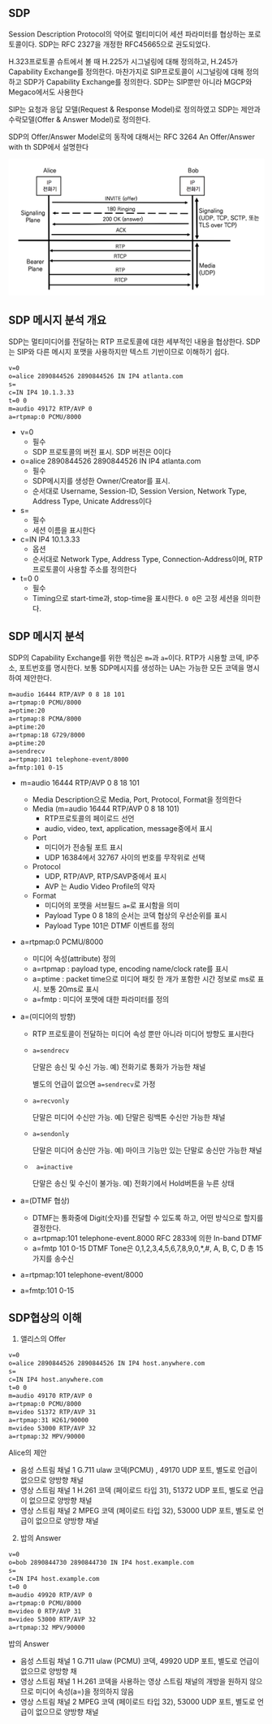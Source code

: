 ## SDP

Session Description Protocol의 약어로 멀티미디어 세션 파라미터를 협상하는 포로토콜이다. SDP는 RFC 2327을 개정한 RFC45665으로 권도되었다.

H.323프로토콜 슈트에서 볼 때 H.225가 시그널링에 대해 정의하고, H.245가 Capability Exchange를 정의한다. 마찬가지로 SIP프로토콜이 시그널링에 대해 정의하고  SDP가 Capability Exchange를 정의한다. SDP는 SIP뿐만 아니라 MGCP와 Megaco에서도 사용한다

SIP는 요청과 응답 모델(Request & Response Model)로 정의하였고 SDP는 제안과 수락모델(Offer & Answer Model)로 정의한다.

SDP의 Offer/Answer Model로의 동작에 대해서는 RFC 3264 An Offer/Answer with th SDP에서 설명한다

![제안과 수락 모델](./image/15_1.png)



## SDP 메시지 분석 개요

SDP는 멀티미디어를 전달하는 RTP 프로토콜에 대한 세부적인 내용을 협상한다. SDP는 SIP와 다른 메시지 포맷을 사용하지만 텍스트 기반이므로 이해하기 쉽다.

```sdp
v=0
o=alice 2890844526 2890844526 IN IP4 atlanta.com
s=
c=IN IP4 10.1.3.33
t=0 0
m=audio 49172 RTP/AVP 0
a=rtpmap:0 PCMU/8000   
```

- v=0
  - 필수
  - SDP 프로토콜의 버전 표시. SDP 버전은 0이다
- o=alice 2890844526 2890844526 IN IP4 atlanta.com
  - 필수
  - SDP메시지를 생성한 Owner/Creator를 표시.
  - 순서대로 Username, Session-ID, Session Version, Network Type, Address Type, Unicate Address이다
- s=
  - 필수
  - 세션 이름을 표시한다
- c=IN IP4 10.1.3.33
  - 옵션
  - 순서대로 Network Type, Address Type, Connection-Address이며, RTP프로토콜이 사용할 주소를 정의한다
- t=0 0
  - 필수
  - Timing으로 start-time과, stop-time을 표시한다. `0 0`은 고정 세션을 의미한다.

## SDP 메시지 분석

SDP의 Capability Exchange를 위한 핵심은 `m=`과 `a=`이다. RTP가 시용할 코덱, IP주소, 포트번호를 명시한다. 보통 SDP메시지를 생성하는 UA는 가능한 모든 코덱을 명시하여 제안한다.

```sdp
m=audio 16444 RTP/AVP 0 8 18 101
a=rtpmap:0 PCMU/8000
a=ptime:20
a=rtpmap:8 PCMA/8000
a=ptime:20
a=rtpmap:18 G729/8000
a=ptime:20
a=sendrecv
a=rtpmap:101 telephone-event/8000
a=fmtp:101 0-15 
```

- m=audio 16444 RTP/AVP 0 8 18 101

  - Media Description으로 Media, Port, Protocol, Format을 정의한다
  - Media (m=audio 16444 RTP/AVP 0 8 18 101)
    - RTP프로토콜의 페이로드 선언
    - audio, video, text, application, message중에서 표시
  - Port
    - 미디어가 전송될 포트 표시
    - UDP 16384에서 32767 사이의 번호를 무작위로 선택
  - Protocol
    - UDP, RTP/AVP, RTP/SAVP중에서 표시
    - AVP 는 Audio Video Profile의 약자
  - Format
    - 미디어의 포맷을 서브필드 `a=`로 표시함을 의미
    - Payload Type 0 8 18의 순서는 코덱 협상의 우선순위를 표시
    - Payload Type 101은 DTMF 이벤트를 정의

- a=rtpmap:0 PCMU/8000

  - 미디어 속성(attribute) 정의
  - a=rtpmap : payload type, encoding name/clock rate를 표시
  - a=ptime : packet time으로 미디어 패킷 한 개가 포함한 시간 정보로 ms로 표시. 보통 20ms로 표시
  - a=fmtp : 미디어 포맷에 대한 파라미터를 정의

- a=(미디어의 방향)

  - RTP 프로토콜이 전달하는 미디어 속성 뿐만 아니라 미디어 방향도 표시한다

  - `a=sendrecv`

    단말은 송신 및 수신 가능. 예) 전화기로 통화가 가능한 채널

    별도의 언급이 없으면 `a=sendrecv`로 가정

  - `a=recvonly`

    단말은 미디어 수신만 가능. 예) 단말은 링백톤 수신만 가능한 채널

  - `a=sendonly`

    단말은 미디어 송신만 가능. 예) 마이크 기능만 있는 단말로 송신만 가능한 채널

  - ` a=inactive`

    단말은 송신 및 수신이 불가능. 예) 전화기에서 Hold버튼을 누른 상태

- a=(DTMF 협상)

  - DTMF는 통화중에 Digit(숫자)를 전달할 수 있도록 하고, 어떤 방식으로 할지를 결정한다.
  - a=rtpmap:101 telephone-event.8000
    RFC 2833에 의한 In-band DTMF
  - a=fmtp 101 0-15
    DTMF Tone은 0,1,2,3,4,5,6,7,8,9,0,*,#, A, B, C, D 총 15가지를 송수신

- a=rtpmap:101 telephone-event/8000

- a=fmtp:101 0-15 



## SDP협상의 이해

1. 앨리스의 Offer

```sdp
v=0
o=alice 2890844526 2890844526 IN IP4 host.anywhere.com
s=
c=IN IP4 host.anywhere.com
t=0 0
m=audio 49170 RTP/AVP 0
a=rtpmap:0 PCMU/8000
m=video 51372 RTP/AVP 31
a=rtpmap:31 H261/90000
m=video 53000 RTP/AVP 32
a=rtpmap:32 MPV/90000
```

Alice의 제안

- 음성 스트림 채널 1
  G.711 ulaw 코덱(PCMU) , 49170 UDP 포트, 별도로 언급이 없으므로 양방향 채널
- 영상 스트림 채널 1
  H.261 코덱 (페이로드 타입 31),  51372 UDP 포트, 별도로 언급이 없으므로 양방향 채널
- 영상 스트림 채널 2
  MPEG 코덱 (페이로드 타입 32), 53000 UDP 포트, 별도로 언급이 없으므로 양방향 채널

2. 밥의 Answer

```sdp
v=0
o=bob 2890844730 2890844730 IN IP4 host.example.com
s=
c=IN IP4 host.example.com
t=0 0
m=audio 49920 RTP/AVP 0
a=rtpmap:0 PCMU/8000
m=video 0 RTP/AVP 31
m=video 53000 RTP/AVP 32
a=rtpmap:32 MPV/90000
```

밥의 Answer

- 음성 스트림 채널 1
  G.711 ulaw (PCMU) 코덱, 49920 UDP 포트, 별도로 언급이 없으므로 양방향 채
- 영상 스트림 채널 1
  H.261 코덱을 사용하는 영상 스트림 채널의 개방을 원하지 않으므로 미디어 속성(a=)을 정의하지 않음
- 영상 스트림 채널 2
  MPEG 코덱 (페이로드 타입 32), 53000 UDP 포트, 별도로 언급이 없으므로 양방향 채널